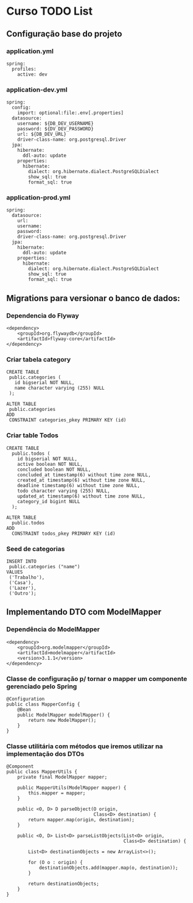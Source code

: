 ﻿# Curso TODO List

 ## Configuração base do projeto

### application.yml
```
spring:
  profiles:
    active: dev
```

### application-dev.yml
```
spring:
  config:
    import: optional:file:.env[.properties]
  datasource:
    username: ${DB_DEV_USERNAME}
    password: ${DV_DEV_PASSWORD}
    url: ${DB_DEV_URL}
    driver-class-name: org.postgresql.Driver
  jpa:
    hibernate:
      ddl-auto: update
    properties:
      hibernate:
        dialect: org.hibernate.dialect.PostgreSQLDialect
        show_sql: true
        format_sql: true
```
### application-prod.yml
```
spring:
  datasource:
    url:
    username:
    password:
    driver-class-name: org.postgresql.Driver
  jpa:
    hibernate:
      ddl-auto: update
    properties:
      hibernate:
        dialect: org.hibernate.dialect.PostgreSQLDialect
        show_sql: true
        format_sql: true
```

## Migrations para versionar o banco de dados:

### Dependencia do Flyway

```
<dependency>
    <groupId>org.flywaydb</groupId>
    <artifactId>flyway-core</artifactId>
</dependency>
```

### Criar tabela category
 ```
 CREATE TABLE
  public.categories (
    id bigserial NOT NULL,
    name character varying (255) NULL
  );

ALTER TABLE
  public.categories
ADD
  CONSTRAINT categories_pkey PRIMARY KEY (id)

```

### Criar table Todos
```
CREATE TABLE
  public.todos (
    id bigserial NOT NULL,
    active boolean NOT NULL,
    concluded boolean NOT NULL,
    concluded_at timestamp(6) without time zone NULL,
    created_at timestamp(6) without time zone NULL,
    deadline timestamp(6) without time zone NULL,
    todo character varying (255) NULL,
    updated_at timestamp(6) without time zone NULL,
    category_id bigint NULL
  );

ALTER TABLE
  public.todos
ADD
  CONSTRAINT todos_pkey PRIMARY KEY (id)
```

### Seed de categorias
```
INSERT INTO
 public.categories ("name")
VALUES
 ('Trabalho'),
 ('Casa'),
 ('Lazer'),
 ('Outro');
```

## Implementando DTO com ModelMapper

### Dependência do ModelMapper
```
<dependency>
    <groupId>org.modelmapper</groupId>
    <artifactId>modelmapper</artifactId>
    <version>3.1.1</version>
</dependency>
```
### Classe de configuração p/ tornar o mapper um componente gerenciado pelo Spring
```
@Configuration
public class MapperConfig {
    @Bean
    public ModelMapper modelMapper() {
        return new ModelMapper();
    }
}
```

### Classe utilitária com métodos que iremos utilizar na implementação dos DTOs
```
@Component
public class MapperUtils {
    private final ModelMapper mapper;

    public MapperUtils(ModelMapper mapper) {
        this.mapper = mapper;
    }

    public <O, D> D parseObject(O origin,
                                Class<D> destination) {
        return mapper.map(origin, destination);
    }

    public <O, D> List<D> parseListObjects(List<O> origin,
                                           Class<D> destination) {

        List<D> destinationObjects = new ArrayList<>();

        for (O o : origin) {
            destinationObjects.add(mapper.map(o, destination));
        }

        return destinationObjects;
    }
}
```
